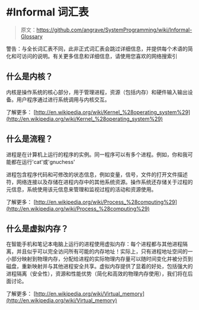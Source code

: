 # #Informal 词汇表

> 原文：<https://github.com/angrave/SystemProgramming/wiki/Informal-Glossary>

警告：与全长词汇表不同，此非正式词汇表会跳过详细信息，并提供每个术语的简化和可访问的说明。有关更多信息和详细信息，请使用您喜欢的网络搜索引

## 什么是内核？

内核是操作系统的核心部分，用于管理进程，资源（包括内存）和硬件输入输出设备。用户程序通过进行系统调用与内核交互。

了解更多： [http://en.wikipedia.org/wiki/Kernel_%28operating_system%29](http://en.wikipedia.org/wiki/Kernel_%28operating_system%29)

## 什么是流程？

进程是在计算机上运行的程序的实例。同一程序可以有多个进程。例如，你和我可能都在运行'cat'或'gnuchess'

进程包含程序代码和可修改的状态信息，例如变量，信号，文件的打开文件描述符，网络连接以及存储在进程内存中的其他系统资源。操作系统还存储关于过程的元信息，系统使用该元信息来管理和监视过程的活动和资源使用。

了解更多： [http://en.wikipedia.org/wiki/Process_%28computing%29](http://en.wikipedia.org/wiki/Process_%28computing%29)

## 什么是虚拟内存？

在智能手机和笔记本电脑上运行的进程使用虚拟内存：每个进程都与其他进程隔离，并且似乎可以完全访问所有可能的内存地址！实际上，只有进程地址空间的一小部分映射到物理内存，分配给进程的实际物理内存量可以随时间变化并被分页到磁盘，重新映射并与其他进程安全共享。虚拟内存提供了显着的好处，包括强大的进程隔离（安全性），资源和性能优势（简化和高效的物理内存使用），我们将在后面讨论。

了解更多： [http://en.wikipedia.org/wiki/Virtual_memory](http://en.wikipedia.org/wiki/Virtual_memory)
